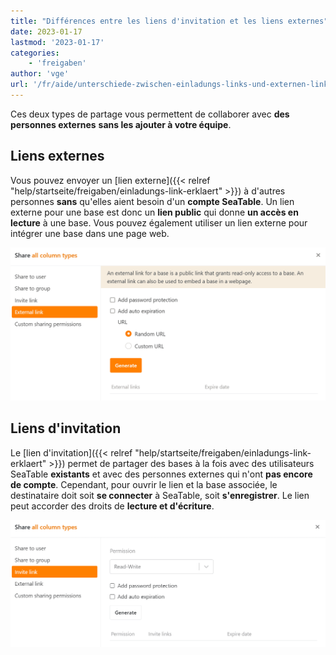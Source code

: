 ```yaml
---
title: "Différences entre les liens d'invitation et les liens externes"
date: 2023-01-17
lastmod: '2023-01-17'
categories:
    - 'freigaben'
author: 'vge'
url: '/fr/aide/unterschiede-zwischen-einladungs-links-und-externen-links'
---
```


Ces deux types de partage vous permettent de collaborer avec **des personnes externes** **sans les ajouter à votre équipe**.

## Liens externes

Vous pouvez envoyer un [lien externe]({{< relref "help/startseite/freigaben/einladungs-link-erklaert" >}}) à d'autres personnes **sans** qu'elles aient besoin d'un **compte SeaTable**. Un lien externe pour une base est donc un **lien public** qui donne **un accès en lecture** à une base. Vous pouvez également utiliser un lien externe pour intégrer une base dans une page web.

![Différence entre lien externe et lien d'invitation_ici le lien externe](images/unterschied-zwischen-einladungs-link-und-externem-link.png)

## Liens d'invitation

Le [lien d'invitation]({{< relref "help/startseite/freigaben/einladungs-link-erklaert" >}}) permet de partager des bases à la fois avec des utilisateurs SeaTable **existants** et avec des personnes externes qui n'ont **pas encore de compte**. Cependant, pour ouvrir le lien et la base associée, le destinataire doit soit **se connecter** à SeaTable, soit **s'enregistrer**. Le lien peut accorder des droits de **lecture et d'écriture**.

![Différence entre lien d'invitation et lien externe_ici le lien d'invitation](images/unterschied-zwischen-einladungs-link-und-externem-link-2.png)
